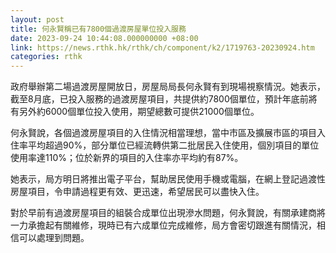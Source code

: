 ```yaml
---
layout: post
title: 何永賢稱已有7800個過渡房屋單位投入服務
date: 2023-09-24 10:44:08.000000000 +08:00
link: https://news.rthk.hk/rthk/ch/component/k2/1719763-20230924.htm
categories: rthk
---
```


政府舉辦第二場過渡房屋開放日，房屋局局長何永賢有到現場視察情況。她表示，截至8月底，已投入服務的過渡房屋項目，共提供約7800個單位，預計年底前將有另外約6000個單位投入使用，期望總數可提供21000個單位。 

何永賢說，各個過渡房屋項目的入住情況相當理想，當中市區及擴展市區的項目入住率平均超過90%，部分單位已經流轉供第二批居民入住使用，個別項目的單位使用率達110%；位於新界的項目的入住率亦平均約有87%。

她表示，局方明日將推出電子平台，幫助居民使用手機或電腦，在網上登記過渡性房屋項目，令申請過程更有效、更迅速，希望居民可以盡快入住。

對於早前有過渡房屋項目的組裝合成單位出現滲水問題，何永賢說，有關承建商將一力承擔起有關維修，現時已有六成單位完成維修，局方會密切跟進有關情況，相信可以處理到問題。
